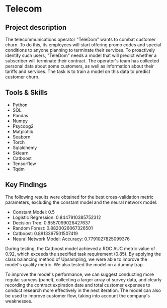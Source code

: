 # Telecom

## Project description 
The telecommunications operator "TeleDom" wants to combat customer churn. To do this, its employees will start offering promo codes and special conditions to anyone planning to terminate their services. To proactively identify such users, "TeleDom" needs a model that will predict whether a subscriber will terminate their contract. The operator's team has collected personal data about some customers, as well as information about their tariffs and services. The task is to train a model on this data to predict customer churn.

## Tools & Skills
* Python
* SQL
* Pandas
* Numpy
* Psycopg2
* Matplotlib
* Seaborn
* Torch
* Sqlalchemy
* Sklearn
* Catboost
* Tensorflow
* Tqdm

## Key Findings

The following results were obtained for the best cross-validation metric parameters, excluding the constant model and the neural network model:

* Constant Model: 0.5
* Logistic Regression: 0.8447910385752312
* Decision Tree: 0.8557099026427637
* Random Forest: 0.8820026067326501
* Catboost: 0.8913367501507419
* Neural Network Model: Accuracy: 0.7791027825099376

During testing, the Catboost model achieved a ROC AUC metric value of 0.92, which exceeds the specified task requirement (0.85). By applying the class balancing method of Upsampling, we were able to improve the model's quality metric. We also tested the model on a dummy trap.

To improve the model's performance, we can suggest conducting more regular surveys (panel), collecting a larger array of survey data, and clearly recording the contract expiration date and total customer expenses to conduct research more effectively in the next iteration. The model can also be used to improve customer flow, taking into account the company's weaknesses.
